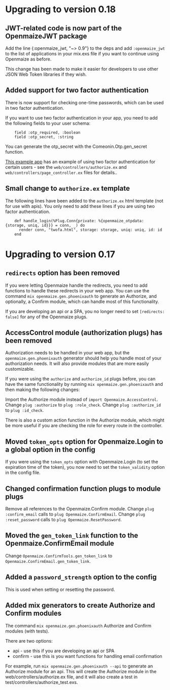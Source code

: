 # Upgrading to version 0.18

## JWT-related code is now part of the OpenmaizeJWT package

Add the line {:openmaize_jwt, "~> 0.9"} to the deps and add `:openmaize_jwt` to the list of applications in your mix.exs file if you want to continue using Openmaize as before.

This change has been made to make it easier for developers to use other JSON Web Token libraries if they wish.

## Added support for two factor authentication

There is now support for checking one-time passwords, which can be used in two factor authentication.

If you want to use two factor authentication in your app, you need to add the following fields to your user schema:

```
    field :otp_required, :boolean
    field :otp_secret, :string
```

You can generate the otp_secret with the Comeonin.Otp.gen_secret function.

[This example app](https://github.com/riverrun/openmaize-phoenix) has an example of using two factor authentication for certain users - see the `web/controllers/authorize.ex` and `web/controllers/page_controller.ex` files for details..

## Small change to `authorize.ex` template

The following lines have been added to the `authorize.ex` html template (not for use with apis).
You only need to add these lines if you are using two factor authentication.

```
    def handle_login(%Plug.Conn{private: %{openmaize_otpdata: {storage, uniq, id}}} = conn, _) do
      render conn, "twofa.html", storage: storage, uniq: uniq, id: id
    end
```

# Upgrading to version 0.17

## `redirects` option has been removed

If you were letting Openmaize handle the redirects, you need to add functions
to handle these redirects in your web app. You can use the command
`mix openmaize.gen.phoenixauth` to generate an Authorize, and optionally,
a Confirm module, which can handle most of this functionality.

If you are developing an api or a SPA, you no longer need to set `[redirects: false]`
for any of the Openmaize plugs.

## AccessControl module (authorization plugs) has been removed

Authorization needs to be handled in your web app, but the `openmaize.gen.phoenixauth`
generator should help you handle most of your authorization needs. It will also
provide modules that are more easily customizable.

If you were using the `authorize` and `authorize_id` plugs before, you can have
the same functionality by running `mix openmaize.gen.phoenixauth` and then
making the following changes:

Import the Authorize module instead of `import Openmaize.AccessControl`.
Change `plug :authorize` to `plug :role_check`.
Change `plug :authorize_id` to `plug :id_check`.

There is also a custom action function in the Authorize module, which
might be more useful if you are checking the role for every route in
the controller.

## Moved `token_opts` option for Openmaize.Login to a global option in the config

If you were using the `token_opts` option with Openmaize.Login (to set the expiration
time of the token), you now need to set the `token_validity` option in the config
file.

## Changed confirmation function plugs to module plugs

Remove all references to the Openmaize.Confirm module.
Change `plug :confirm_email` calls to `plug Openmaize.ConfirmEmail`.
Change `plug :reset_password` calls to `plug Openmaize.ResetPassword`.

## Moved the `gen_token_link` function to the Openmaize.ConfirmEmail module

Change `Openmaize.ConfirmTools.gen_token_link` to `Openmaize.ConfirmEmail.gen_token_link`.

## Added a `password_strength` option to the config

This is used when setting or resetting the password.

## Added mix generators to create Authorize and Confirm modules

The command `mix openmaize.gen.phoenixauth` Authorize and Confirm modules
(with tests).

There are two options:

* api - use this if you are developing an api or SPA
* confirm - use this is you want functions for handling email confirmation

For example, run `mix openmaize.gen.phoenixauth --api` to generate an Authorize
module for an api. This will create the Authorize module in the web/controllers/authorize.ex
file, and it will also create a test in test/controllers/authorize_test.exs.

